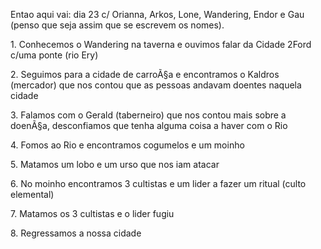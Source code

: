 ﻿Entao aqui vai: dia 23 c/ Orianna, Arkos, Lone, Wandering, Endor e Gau (penso
que seja assim que se escrevem os nomes).

1\. Conhecemos o Wandering na taverna e ouvimos falar da Cidade 2Ford c/uma
ponte (rio Ery)

2\.  Seguimos para a cidade de carroÃ§a e encontramos o Kaldros (mercador) que
nos contou que as pessoas andavam doentes naquela cidade

3\. Falamos com o Gerald (taberneiro) que nos contou mais sobre a doenÃ§a,
desconfiamos que tenha alguma coisa a haver com o Rio

4\. Fomos ao Rio e encontramos cogumelos e um moinho

5\. Matamos um lobo e um urso que nos iam atacar

6\. No moinho encontramos 3 cultistas e um lider a fazer um ritual (culto
elemental)

7\. Matamos os 3 cultistas e o lider fugiu

8\. Regressamos a nossa cidade


























